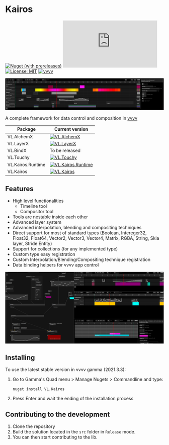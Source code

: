 # Kairos

[![Nuget (with prereleases)](https://img.shields.io/nuget/vpre/VL.Kairos?logo=nuget&style=flat-square)](https://www.nuget.org/packages/VL.Kairos/) [![Matrix](https://img.shields.io/matrix/VL.Kairos:matrix.org?label=chat%20on%20element&logo=element&style=flat-square)](https://app.element.io/#/room/#VL.Kairos:matrix.org) [![License: MIT](https://img.shields.io/badge/License-MIT-blue.svg?style=flat-square)](https://opensource.org/licenses/MIT) [![vvvv](https://img.shields.io/static/v1?label=MADE%20WITH&message=VVVV&color=191919&style=flat-square)](https://visualprogramming.net/)

![VL.Kairos banner](/img/banner.png)

A complete framework for data control and composition in [vvvv](http://visualprogramming.net)

| Package           | Current version                                                                                                                                              |
|-------------------|--------------------------------------------------------------------------------------------------------------------------------------------------------------|
| VL.AlchemX        | [![VL.AlchemX](https://img.shields.io/nuget/vpre/VL.AlchemX?logo=nuget&style=for-the-badge)](https://www.nuget.org/packages/VL.AlchemX/)                     |
| VL.LayerX         | [![VL.LayerX](https://img.shields.io/nuget/vpre/VL.LayerX?logo=nuget&style=for-the-badge)](https://www.nuget.org/packages/VL.LayerX/)                        |
| VL.BindX          | To be released                                                                                                                                               |
| VL.Touchy         | [![VL.Touchy](https://img.shields.io/nuget/vpre/VL.Touchy?logo=nuget&style=for-the-badge)](https://www.nuget.org/packages/VL.Touchy)                         |
| VL.Kairos.Runtime | [![VL.Kairos.Runtime](https://img.shields.io/nuget/vpre/VL.Kairos.Runtime?logo=nuget&style=for-the-badge)](https://www.nuget.org/packages/VL.Kairos.Runtime) |
| VL.Kairos         | [![VL.Kairos](https://img.shields.io/nuget/vpre/VL.Kairos?logo=nuget&style=for-the-badge)](https://www.nuget.org/packages/VL.Kairos)                         |

## Features

* High level functionalities
    * Timeline tool
    * Compositor tool
* Tools are nestable inside each other
* Advanced layer system
* Advanced interpolation, blending and compositing techniques
* Direct support for most of standard types (Boolean, Intereger32, Float32, Float64, Vector2, Vector3, Vector4, Matrix, RGBA, String, Skia layer, Stride Entity)
* Support for collections (for any implemented type)
* Custom type easy registration
* Custom Interpolation/Blending/Compositing technique registration
* Data binding helpers for vvvv app control


![VL.Kairos tools](/img/tools.png)

## Installing

To use the latest stable version in vvvv gamma (2021.3.3):
1. Go to Gamma's Quad menu > Manage Nugets > Commandline and type:

	```
	nuget install VL.Kairos
	```
2. Press Enter and wait the ending of the installation process

## Contributing to the development

1. Clone the repository
2. Build the solution located in the `src` folder in `Release` mode. 
3. You can then start contributing to the lib.
